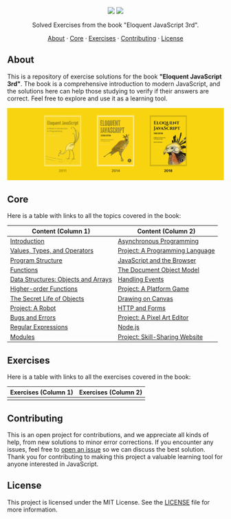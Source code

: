<div align="center">
  <img width="60%" src="https://raw.githubusercontent.com/wesleydmscn/eloquent-javascript-3rd/HEAD/.github/logotipo-light.svg?raw=true#gh-dark-mode-only">
  <img width="60%" src="https://raw.githubusercontent.com/wesleydmscn/eloquent-javascript-3rd/HEAD/.github/logotipo-dark.svg?raw=true#gh-light-mode-only">
  <p align="center">Solved Exercises from the book "Eloquent JavaScript 3rd".</p>
  <p align="center">
    <a href="#about">About</a> · 
    <a href="#core">Core</a> · 
    <a href="#exercises">Exercises</a> · 
    <a href="#contributing">Contributing</a> ·
    <a href="#license">License</a>
  </p>
</div>

## About
This is a repository of exercise solutions for the book **"Eloquent JavaScript 3rd"**. The book is a comprehensive introduction to modern JavaScript, and the solutions here can help those studying to verify if their answers are correct. Feel free to explore and use it as a learning tool.

<div align="center">
  <img width="100%" src=".github/header.jpg">
</div>

## Core
Here is a table with links to all the topics covered in the book:

| Content (Column 1)                                                                 | Content (Column 2)                                                                    |
| ---------------------------------------------------------------------------------- | ------------------------------------------------------------------------------------- |
| [Introduction](https://eloquentjavascript.net/00_intro.html)                       | [Asynchronous Programming](https://eloquentjavascript.net/11_async.html)              |
| [Values, Types, and Operators](https://eloquentjavascript.net/01_values.html)      | [Project: A Programming Language](https://eloquentjavascript.net/12_language.html)    |
| [Program Structure](https://eloquentjavascript.net/02_program_structure.html)      | [JavaScript and the Browser](https://eloquentjavascript.net/13_browser.html)          |
| [Functions](https://eloquentjavascript.net/03_functions.html)                      | [The Document Object Model](https://eloquentjavascript.net/14_dom.html)               |
| [Data Structures: Objects and Arrays](https://eloquentjavascript.net/04_data.html) | [Handling Events](https://eloquentjavascript.net/15_event.html)                       |
| [Higher-order Functions](https://eloquentjavascript.net/05_higher_order.html)      | [Project: A Platform Game](https://eloquentjavascript.net/16_game.html)               |
| [The Secret Life of Objects](https://eloquentjavascript.net/05_higher_order.html)  | [Drawing on Canvas](https://eloquentjavascript.net/17_canvas.html)                    |
| [Project: A Robot](https://eloquentjavascript.net/07_robot.html)                   | [HTTP and Forms](https://eloquentjavascript.net/18_http.html)                         |
| [Bugs and Errors](https://eloquentjavascript.net/08_error.html)                    | [Project: A Pixel Art Editor](https://eloquentjavascript.net/19_paint.html)           |
| [Regular Expressions](https://eloquentjavascript.net/09_regexp.html)               | [Node.js](https://eloquentjavascript.net/20_node.html)                                |
| [Modules](https://eloquentjavascript.net/10_modules.html)                          | [Project: Skill-Sharing Website](https://eloquentjavascript.net/21_skillsharing.html) |

## Exercises
Here is a table with links to all the exercises covered in the book:

| Exercises (Column 1) | Exercises (Column 2) |
| -------------------- | -------------------- |
|                      |                      |


## Contributing
This is an open project for contributions, and we appreciate all kinds of help, from new solutions to minor error corrections. If you encounter any issues, feel free to [open an issue](https://github.com/wesleydmscn/eloquent-javascript-3rd/issues/new) so we can discuss the best solution. Thank you for contributing to making this project a valuable learning tool for anyone interested in JavaScript.

## License
This project is licensed under the MIT License. See the [LICENSE](LICENSE) file for more information.